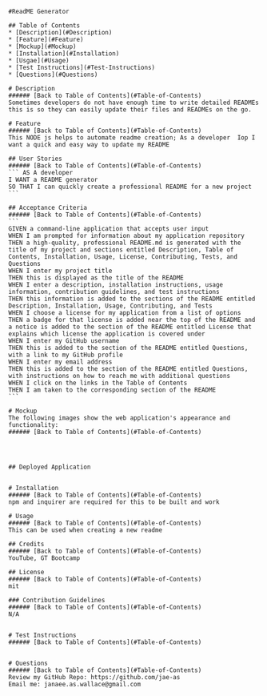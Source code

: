 
    #ReadME Generator
    
    ## Table of Contents
    * [Description](#Description)
    * [Feature](#Feature)
    * [Mockup](#Mockup)
    * [Installation](#Installation)
    * [Usgae](#Usage)
    * [Test Instructions](#Test-Instructions)
    * [Questions](#Questions)

    # Description
    ###### [Back to Table of Contents](#Table-of-Contents)
    Sometimes developers do not have enough time to write detailed READMEs this is so they can easily update their files and READMEs on the go. 

    # Feature
    ###### [Back to Table of Contents](#Table-of-Contents)
    This NODE js helps to automate readme creation; As a developer  Iop I want a quick and easy way to update my README

    ## User Stories
    ###### [Back to Table of Contents](#Table-of-Contents)
    ``` AS A developer
    I WANT a README generator
    SO THAT I can quickly create a professional README for a new project
    ```

    ## Acceptance Criteria
    ###### [Back to Table of Contents](#Table-of-Contents)
    ```
    GIVEN a command-line application that accepts user input
    WHEN I am prompted for information about my application repository
    THEN a high-quality, professional README.md is generated with the title of my project and sections entitled Description, Table of Contents, Installation, Usage, License, Contributing, Tests, and Questions
    WHEN I enter my project title
    THEN this is displayed as the title of the README
    WHEN I enter a description, installation instructions, usage information, contribution guidelines, and test instructions
    THEN this information is added to the sections of the README entitled Description, Installation, Usage, Contributing, and Tests
    WHEN I choose a license for my application from a list of options
    THEN a badge for that license is added near the top of the README and a notice is added to the section of the README entitled License that explains which license the application is covered under
    WHEN I enter my GitHub username
    THEN this is added to the section of the README entitled Questions, with a link to my GitHub profile
    WHEN I enter my email address
    THEN this is added to the section of the README entitled Questions, with instructions on how to reach me with additional questions
    WHEN I click on the links in the Table of Contents
    THEN I am taken to the corresponding section of the README
    ```

    # Mockup
    The following images show the web application's appearance and functionality:
    ###### [Back to Table of Contents](#Table-of-Contents)
    
    
    

    ## Deployed Application
    

    # Installation
    ###### [Back to Table of Contents](#Table-of-Contents)
    npm and inquirer are required for this to be built and work

    # Usage
    ###### [Back to Table of Contents](#Table-of-Contents)
    This can be used when creating a new readme

    ## Credits
    ###### [Back to Table of Contents](#Table-of-Contents)
    YouTube, GT Bootcamp

    ## License
    ###### [Back to Table of Contents](#Table-of-Contents)
    mit

    ### Contribution Guidelines
    ###### [Back to Table of Contents](#Table-of-Contents)
    N/A


    # Test Instructions
    ###### [Back to Table of Contents](#Table-of-Contents)
    

    # Questions
    ###### [Back to Table of Contents](#Table-of-Contents)
    Review my GitHub Repo: https://github.com/jae-as
    Email me: janaee.as.wallace@gmail.com
